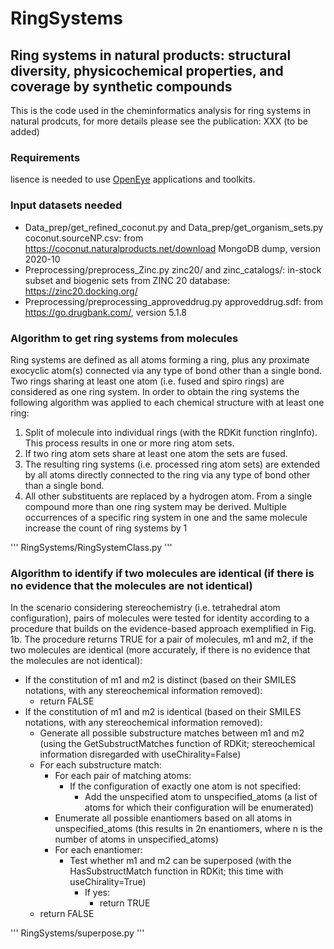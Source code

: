 # RingSystems
## Ring systems in natural products: structural diversity, physicochemical properties, and coverage by synthetic compounds
This is the code used in the cheminformatics analysis for ring systems in natural prodcuts, for more details please see the publication: XXX (to be added) 

### Requirements
lisence is needed to use [OpenEye](https://www.eyesopen.com) applications and toolkits.


### Input datasets needed
- Data_prep/get_refined_coconut.py and Data_prep/get_organism_sets.py
    coconut.sourceNP.csv: from https://coconut.naturalproducts.net/download MongoDB dump, version 2020-10
- Preprocessing/preprocess_Zinc.py
    zinc20/ and zinc_catalogs/: in-stock subset and biogenic sets from ZINC 20 database: https://zinc20.docking.org/
- Preprocessing/preprocessing_approveddrug.py
    approveddrug.sdf: from https://go.drugbank.com/, version 5.1.8
    
### Algorithm to get ring systems from molecules
Ring systems are defined as all atoms forming a ring, plus any proximate exocyclic atom(s) connected via any type of bond other than a single bond. Two rings sharing at least one atom (i.e. fused and spiro rings) are considered as one ring system.
In order to obtain the ring systems the following algorithm was applied to each chemical structure with at least one ring:
1. Split of molecule into individual rings (with the RDKit function ringInfo). This process results in one or more ring atom sets.
2. If two ring atom sets share at least one atom the sets are fused.
3. The resulting ring systems (i.e. processed ring atom sets) are extended by all atoms directly connected to the ring via any type of bond other than a single bond.
4. All other substituents are replaced by a hydrogen atom.
From a single compound more than one ring system may be derived. Multiple occurrences of a specific ring system in one and the same molecule increase the count of ring systems by 1 

'''
RingSystems/RingSystemClass.py
'''

### Algorithm to identify if two molecules are identical (if there is no evidence that the molecules are not identical)
In the scenario considering stereochemistry (i.e. tetrahedral atom configuration), pairs of molecules were tested for identity according to a procedure that builds on the evidence-based approach exemplified in Fig. 1b. The procedure returns TRUE for a pair of molecules, m1 and m2, if the two molecules are identical (more accurately, if there is no evidence that the molecules are not identical):
- If the constitution of m1 and m2 is distinct (based on their SMILES notations, with any stereochemical information removed):
    - return FALSE
- If the constitution of m1 and m2 is identical (based on their SMILES notations, with any stereochemical information removed):
    - Generate all possible substructure matches between m1 and m2 (using the GetSubstructMatches function of RDKit; stereochemical information disregarded with useChirality=False)
    - For each substructure match:
        - For each pair of matching atoms:
            - If the configuration of exactly one atom is not specified:
                - Add the unspecified atom to unspecified_atoms (a list of atoms for which their configuration will be enumerated)
        - Enumerate all possible enantiomers based on all atoms in unspecified_atoms (this results in 2n enantiomers, where n is the number of atoms in unspecified_atoms)
        - For each enantiomer:
            - Test whether m1 and m2 can be superposed (with the HasSubstructMatch function in RDKit; this time with useChirality=True) 
                - If yes: 
                    - return TRUE
    - return FALSE

'''
RingSystems/superpose.py
'''

